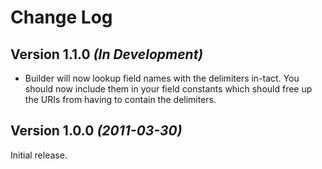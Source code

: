 Change Log
==========

Version 1.1.0 *(In Development)*
--------------------------------

* Builder will now lookup field names with the delimiters in-tact. You should
  now include them in your field constants which should free up the URIs from
  having to contain the delimiters.


Version 1.0.0 *(2011-03-30)*
----------------------------

Initial release.
